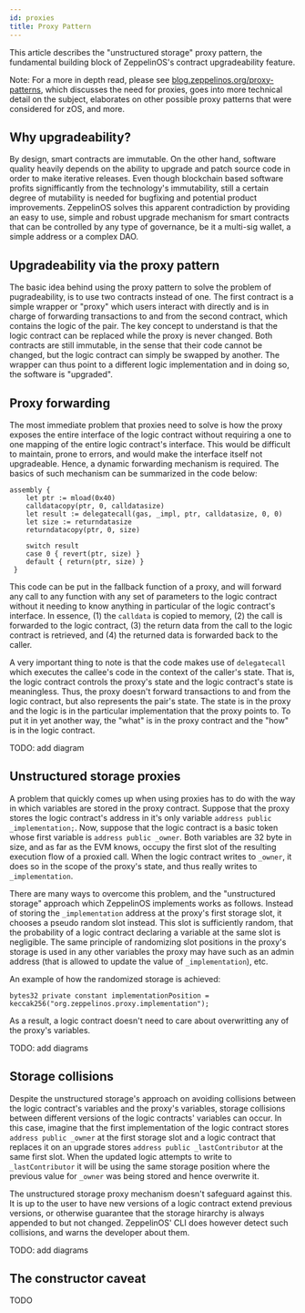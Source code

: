 ```yaml
---
id: proxies
title: Proxy Pattern
---
```


This article describes the "unstructured storage" proxy pattern, the fundamental building block of ZeppelinOS's contract upgradeability feature.

Note: For a more in depth read, please see [blog.zeppelinos.org/proxy-patterns](https://blog.zeppelinos.org/proxy-patterns/), which discusses the need for proxies, goes into more technical detail on the subject, elaborates on other possible proxy patterns that were considered for zOS, and more.

## Why upgradeability?

By design, smart contracts are immutable. On the other hand, software quality heavily depends on the ability to upgrade and patch source code in order to make iterative releases. Even though blockchain based software profits signifficantly from the technology's immutability, still a certain degree of mutability is needed for bugfixing and potential product improvements. ZeppelinOS solves this apparent contradiction by providing an easy to use, simple and robust upgrade mechanism for smart contracts that can be controlled by any type of governance, be it a multi-sig wallet, a simple address or a complex DAO.

## Upgradeability via the proxy pattern

The basic idea behind using the proxy pattern to solve the problem of pugradeability, is to use two contracts instead of one. The first contract is a simple wrapper or "proxy" which users interact with directly and is in charge of forwarding transactions to and from the second contract, which contains the logic of the pair. The key concept to understand is that the logic contract can be replaced while the proxy is never changed. Both contracts are still immutable, in the sense that their code cannot be changed, but the logic contract can simply be swapped by another. The wrapper can thus point to a different logic implementation and in doing so, the software is "upgraded".

## Proxy forwarding

The most immediate problem that proxies need to solve is how the proxy exposes the entire interface of the logic contract without requiring a one to one mapping of the entire logic contract's interface. This would be difficult to maintain, prone to errors, and would make the interface itself not upgradeable. Hence, a dynamic forwarding mechanism is required. The basics of such mechanism can be summarized in the code below:

```
assembly {
    let ptr := mload(0x40)
    calldatacopy(ptr, 0, calldatasize)
    let result := delegatecall(gas, _impl, ptr, calldatasize, 0, 0)
    let size := returndatasize
    returndatacopy(ptr, 0, size)

    switch result
    case 0 { revert(ptr, size) }
    default { return(ptr, size) }
 }
 ```

This code can be put in the fallback function of a proxy, and will forward any call to any function with any set of parameters to the logic contract without it needing to know anything in particular of the logic contract's interface. In essence, (1) the `calldata` is copied to memory, (2) the call is forwarded to the logic contract, (3) the return data from the call to the logic contract is retrieved, and (4) the returned data is forwarded back to the caller.

A very important thing to note is that the code makes use of `delegatecall` which executes the callee's code in the context of the caller's state. That is, the logic contract controls the proxy's state and the logic contract's state is meaningless. Thus, the proxy doesn't forward transactions to and from the logic contract, but also represents the pair's state. The state is in the proxy and the logic is in the particular implementation that the proxy points to. To put it in yet another way, the "what" is in the proxy contract and the "how" is in the logic contract.

TODO: add diagram

## Unstructured storage proxies

A problem that quickly comes up when using proxies has to do with the way in which variables are stored in the proxy contract. Suppose that the proxy stores the logic contract's address in it's only variable `address public _implementation;`. Now, suppose that the logic contract is a basic token whose first variable is `address public _owner`. Both variables are 32 byte in size, and as far as the EVM knows, occupy the first slot of the resulting execution flow of a proxied call. When the logic contract writes to `_owner`, it does so in the scope of the proxy's state, and thus really writes to `_implementation`.

There are many ways to overcome this problem, and the "unstructured storage" approach which ZeppelinOS implements works as follows. Instead of storing the `_implementation` address at the proxy's first storage slot, it chooses a pseudo random slot instead. This slot is sufficiently random, that the probability of a logic contract declaring a variable at the same slot is negligible. The same principle of randomizing slot positions in the proxy's storage is used in any other variables the proxy may have such as an admin address (that is allowed to update the value of `_implementation`), etc.

An example of how the randomized storage is achieved:

```
bytes32 private constant implementationPosition = keccak256("org.zeppelinos.proxy.implementation");
```

As a result, a logic contract doesn't need to care about overwritting any of the proxy's variables.

TODO: add diagrams 

## Storage collisions

Despite the unstructured storage's approach on avoiding collisions between the logic contract's variables and the proxy's variables, storage collisions between different versions of the logic contracts' variables can occur. In this case, imagine that the first implementation of the logic contract stores `address public _owner` at the first storage slot and a logic contract that replaces it on an upgrade stores `address public _lastContributor` at the same first slot. When the updated logic attempts to write to `_lastContributor` it will be using the same storage position where the previous value for `_owner` was being stored and hence overwrite it.

The unstructured storage proxy mechanism doesn't safeguard against this. It is up to the user to have new versions of a logic contract extend previous versions, or otherwise guarantee that the storage hirarchy is always appended to but not changed. ZeppelinOS' CLI does however detect such collisions, and warns the developer about them.

TODO: add diagrams 

## The constructor caveat

TODO
